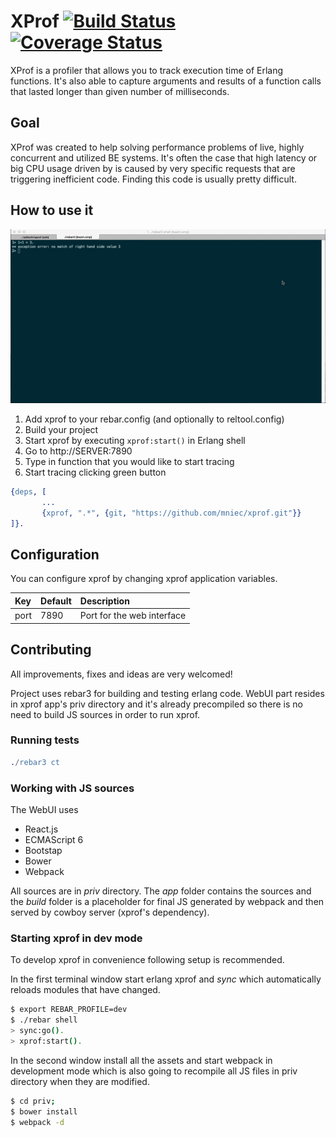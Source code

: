 XProf [![Build Status](https://travis-ci.org/mniec/xprof.svg?branch=master)](https://travis-ci.org/mniec/xprof) [![Coverage Status](https://coveralls.io/repos/mniec/xprof/badge.svg?branch=master&service=github)](https://coveralls.io/github/mniec/xprof?branch=master)
=====

XProf is a profiler that allows you to track execution time of Erlang
functions. It's also able to capture arguments and results of a function calls
that lasted longer than given number of milliseconds.

## Goal

XProf was created to help solving performance problems of live, highly
concurrent and utilized BE systems. It's often the case that high latency or big
CPU usage driven by is caused by very specific requests that are triggering
inefficient code. Finding this code is usually pretty difficult.

## How to use it

![Demo](xprof_demo.gif)

1. Add xprof to your rebar.config (and optionally to reltool.config)
2. Build your project
3. Start xprof by executing `xprof:start()` in Erlang shell
4. Go to http://SERVER:7890
5. Type in function that you would like to start tracing
6. Start tracing clicking green button

```erlang
{deps, [
       ...
       {xprof, ".*", {git, "https://github.com/mniec/xprof.git"}}
]}.
```

## Configuration

You can configure xprof by changing xprof application variables.

Key         | Default     | Description
:-----------|:------------|:-----------
port        |7890         |Port for the web interface

## Contributing

All improvements, fixes and ideas are very welcomed!

Project uses rebar3 for building and testing erlang code. WebUI part resides in
xprof app's priv directory and it's already precompiled so there is no need to
build JS sources in order to run xprof.

### Running tests

```erlang
./rebar3 ct
```

### Working with JS sources

The WebUI uses
* React.js
* ECMAScript 6
* Bootstap
* Bower
* Webpack

All sources are in _priv_ directory. The _app_ folder contains the sources and
the _build_ folder is a placeholder for final JS generated by webpack and then
served by cowboy server (xprof's dependency).

### Starting xprof in dev mode

To develop xprof in convenience following setup is recommended.

In the first terminal window start erlang xprof and _sync_ which automatically
reloads modules that have changed.

```bash
$ export REBAR_PROFILE=dev
$ ./rebar shell
> sync:go().
> xprof:start().
```

In the second window install all the assets and start webpack in development
mode which is also going to recompile all JS files in priv directory when they
are modified.

```bash
$ cd priv;
$ bower install
$ webpack -d
```